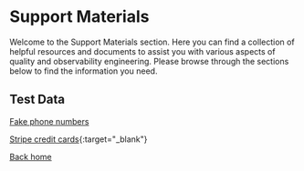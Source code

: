 # Support Materials

Welcome to the Support Materials section. Here you can find a collection of helpful resources and documents to assist you with various aspects of quality and observability engineering. Please browse through the sections below to find the information you need.

## Test Data

[Fake phone numbers](/support/FAKENUMBERS.MD)

[Stripe credit cards](https://stripe.com/docs/testing?testing-method=card-numbers){:target="_blank"}

[Back home](/)